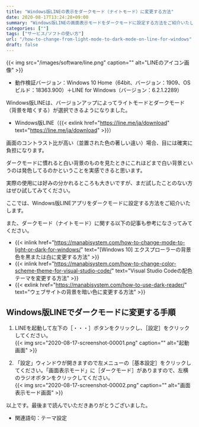 ```yaml
---
title: "Windows版LINEの表示をダークモード（ナイトモード）に変更する方法"
date: 2020-08-17T13:24:28+09:00
summary: "Windows版LINEの画面表示モードをダークモードに設定する方法をご紹介いたします。"
categories: [""]
tags: ["サービス/ソフトの使い方"]
url: "/how-to-change-from-light-mode-to-dark-mode-on-line-for-windows"
draft: false
---
```


{{< img src="/images/software/line.png" caption="" alt="LINEのアイコン画像" >}}

- 動作検証バージョン：Windows 10 Home（64bit、バージョン：1909、OSビルド：18363.900）＋LINE for Windows（バージョン：6.2.1.2289）

Windows版LINEは、バージョンアップによってライトモードとダークモード（背景を暗くする）が選択できるようになりました。

- Windows版LINE（{{< exlink href="https://line.me/ja/download" text="https://line.me/ja/download" >}}）

画面のコントラスト比が高い（並置された色の著しい違い）場合、目には確実に負担になります。

ダークモードに慣れると白い背景のものを見たときにこれほどまで白い背景というのは発色してるのかということを実感できると思います。

実際の使用には好みの分かれるところも大きいですが、まだ試したことのない方はぜひ試してみてください。

ここでは、Windows版LINEアプリをダークモードに設定する方法をご紹介いたします。

また、ダークモード（ナイトモード）に関する以下の記事も参考になさってみてください。  
- {{< inlink href="https://manabisystem.com/how-to-change-mode-to-light-or-dark-for-windows/" text="[Windows 10] エクスプローラーの背景色を黒または白に変更する方法" >}}
- {{< inlink href="https://manabisystem.com/how-to-change-color-scheme-theme-for-visual-studio-code/" text="Visual Studio Codeの配色テーマを変更する方法" >}}
- {{< exlink href="https://manabisystem.com/how-to-use-dark-reader/" text="ウェブサイトの背景を暗い色に変更する方法" >}}

## Windows版LINEでダークモードに変更する手順

1. LINEを起動して左下の［・・・］ボタンをクリックし、［設定］をクリックしてください。  
{{< img src="2020-08-17-screenshot-00001.png" caption="" alt="起動画面" >}}

2. 「設定」ウィンドウが開きますので左メニューの［基本設定］をクリックしてください。「画面表示モード」に［ダークモード］がありますので、左横のラジオボタンをクリックしてください。  
{{< img src="2020-08-17-screenshot-00002.png" caption="" alt="画面表示モード画面" >}}

以上です。最後まで読んでいただきありがとうございました。

- 関連語句：テーマ設定
